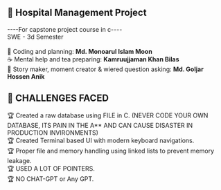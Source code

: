 ## 🏥 Hospital Management Project <br/>
----For capstone project course in c----<br/>SWE - 3d Semester<br/><br/>
🌟 Coding and planning: <b>Md. Monoarul Islam Moon</b> <br/>
☕ Mental help and tea preparing: <b>Kamruujjaman Khan Bilas</b> <br>
🤪 Story maker, moment creator & wiered question asking: <b>Md. Goljar Hossen Anik</b>

## 🎯 CHALLENGES FACED <br/>
🏆 Created a raw database using FILE in C. (NEVER CODE YOUR OWN DATABASE, ITS PAIN IN THE A** AND CAN CAUSE DISASTER IN PRODUCTION INVIRONMENTS) <br>
🏆 Created Terminal based UI with modern keyboard navigations. <br>
🏆 Proper file and memory handling using linked lists to prevent memory leakage. <br>
🏆 USED A LOT OF POINTERS. <br>
🏆 NO CHAT-GPT or Any GPT.
